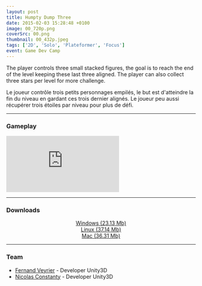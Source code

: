 ```yaml
---
layout: post
title: Humpty Dump Three
date: 2015-02-03 15:28:48 +0100
image: 00_720p.png
coverSrc: 00.png
thumbnail: 00_432p.jpeg
tags: ['2D', 'Solo', 'Plateformer', 'Focus']
event: Game Dev Camp
---
```

The player controls three small stacked figures, the goal is to reach the end of the level keeping these last three aligned. The player can also collect three stars per level for more challenge.

Le joueur contrôle trois petits personnages empilés, le but est d'atteindre la fin du niveau en gardant ces trois dernier alignés.
Le joueur peu aussi récupérer trois étoiles par niveau pour plus de défi.

***

### Gameplay
<iframe src="https://www.youtube.com/embed/ZQJpYJjV-UU" frameborder="0" frameborder="0" allow="accelerometer; clipboard-write; encrypted-media; gyroscope; picture-in-picture" allowfullscreen></iframe>

***

### Downloads
<p style="text-align: center;margin: 0;"><a href="https://1drv.ms/u/s!AoYk8X2I2PMgg5gN_DkGxCgDQgZNuA?e=Zm7xzp">Windows (23.13 Mb)</a></p>
<p style="text-align: center;margin: 0;"><a href="https://1drv.ms/u/s!AoYk8X2I2PMgg5gMzJ0b6Kr2t9mWpw?e=B0MP4R">Linux (37.14 Mb)</a></p>
<p style="text-align: center;margin: 0;"><a href="https://1drv.ms/u/s!AoYk8X2I2PMgg5gLZzzSFDIDTiilpw?e=JQuT4b">Mac (36.31 Mb)</a></p>

***

### Team
* [Fernand Veyrier](https://www.linkedin.com/in/fernand-veyrier-26372596/) - Developer Unity3D
* [Nicolas Constanty](https://fr.linkedin.com/in/nicolas-constanty-653232113) - Developer Unity3D
